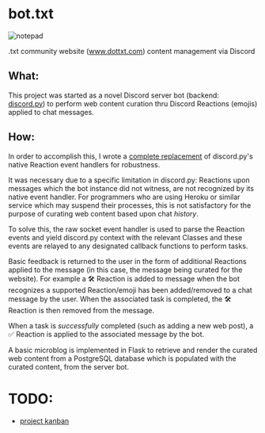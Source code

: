 # bot.txt
![notepad](https://i.imgur.com/7hEVKCs.png)

.txt  community website (www.dottxt.com) content management via Discord

## What: 
This project was started as a novel Discord server bot (backend: [discord.py](https://github.com/Rapptz/discord.py)) to perform web content curation thru Discord Reactions (emojis) applied to chat messages.

## How: 
In order to accomplish this, I wrote a [complete replacement](https://github.com/Animosity/bot.txt/blob/master/txtbot/plugins/curate_web.py) of discord.py's native Reaction event handlers for robustness.

It was necessary due to a specific limitation in discord.py: Reactions upon messages which the bot instance did not witness, are not recognized by its native event handler. For programmers who are using Heroku or similar service which may suspend their processes, this is not satisfactory for the purpose of curating web content based upon chat _history_.

To solve this, the raw socket event handler is used to parse the Reaction events and yield discord.py context with the relevant Classes and these events are relayed to any designated callback functions to perform tasks.

Basic feedback is returned to the user in the form of additional Reactions applied to the message (in this case, the message being curated for the website). For example a 🛠 Reaction is added to message when the bot recognizes a supported Reaction/emoji has been added/removed to a chat message by the user. When the associated task is completed, the 🛠 Reaction is then removed from the message.

When a task is _successfully_ completed (such as adding a new web post), a ✅ Reaction is applied to the associated message by the bot.

A basic microblog is implemented in Flask to retrieve and render the curated web content from a PostgreSQL database which is populated with the curated content, from the server bot.



# TODO:
* [project kanban](https://github.com/Animosity/bot.txt/projects/1)
